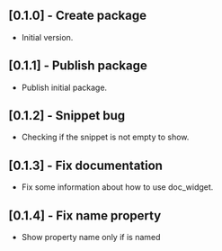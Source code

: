 ## [0.1.0] - Create package

* Initial version.

## [0.1.1] - Publish package

* Publish initial package.

## [0.1.2] - Snippet bug

* Checking if the snippet is not empty to show.

## [0.1.3] - Fix documentation

* Fix some information about how to use doc_widget.

## [0.1.4] - Fix name property

* Show property name only if is named